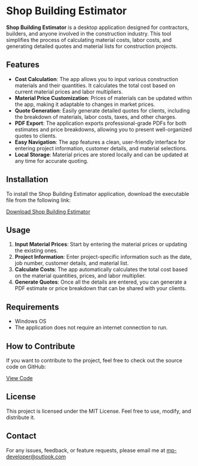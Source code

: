 # Shop Building Estimator

**Shop Building Estimator** is a desktop application designed for contractors, builders, and anyone involved in the construction industry. This tool simplifies the process of calculating material costs, labor costs, and generating detailed quotes and material lists for construction projects.

## Features

- **Cost Calculation**: The app allows you to input various construction materials and their quantities. It calculates the total cost based on current material prices and labor multipliers.
- **Material Price Customization**: Prices of materials can be updated within the app, making it adaptable to changes in market prices.
- **Quote Generation**: Easily generate detailed quotes for clients, including the breakdown of materials, labor costs, taxes, and other charges.
- **PDF Export**: The application exports professional-grade PDFs for both estimates and price breakdowns, allowing you to present well-organized quotes to clients.
- **Easy Navigation**: The app features a clean, user-friendly interface for entering project information, customer details, and material selections.
- **Local Storage**: Material prices are stored locally and can be updated at any time for accurate quoting.

## Installation

To install the Shop Building Estimator application, download the executable file from the following link:

[Download Shop Building Estimator](https://1drv.ms/u/s!AvelyWS0bAEulbhVs5bX2ckMdnMtTQ?e=yGilPg)

## Usage

1. **Input Material Prices**: Start by entering the material prices or updating the existing ones.
2. **Project Information**: Enter project-specific information such as the date, job number, customer details, and material list.
3. **Calculate Costs**: The app automatically calculates the total cost based on the material quantities, prices, and labor multiplier.
4. **Generate Quotes**: Once all the details are entered, you can generate a PDF estimate or price breakdown that can be shared with your clients.

## Requirements

- Windows OS
- The application does not require an internet connection to run.

## How to Contribute

If you want to contribute to the project, feel free to check out the source code on GitHub:

[View Code](https://github.com/Marysgithub321/Shop-Estimator.git)

## License

This project is licensed under the MIT License. Feel free to use, modify, and distribute it.

## Contact

For any issues, feedback, or feature requests, please email me at mp-developer@outlook.com
